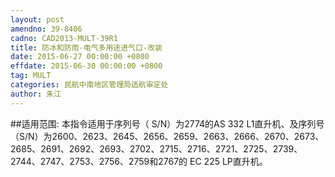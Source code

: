 ```yaml
---
layout: post
amendno: 39-8406
cadno: CAD2013-MULT-39R1
title: 防冰和防雨-电气多用途进气口-改装
date: 2015-06-27 00:00:00 +0800
effdate: 2015-06-30 00:00:00 +0800
tag: MULT
categories: 民航中南地区管理局适航审定处
author: 朱江
---
```


##适用范围:
本指令适用于序列号（ S/N）为2774的AS 332 L1直升机、及序列号（S/N）为2600、2623、2645、2656、2659、2663、2666、2670、2673、2685、2691、2692、2693、2702、2715、2716、2721、2725、2739、2744、2747、2753、2756、2759和2767的 EC 225 LP直升机。

